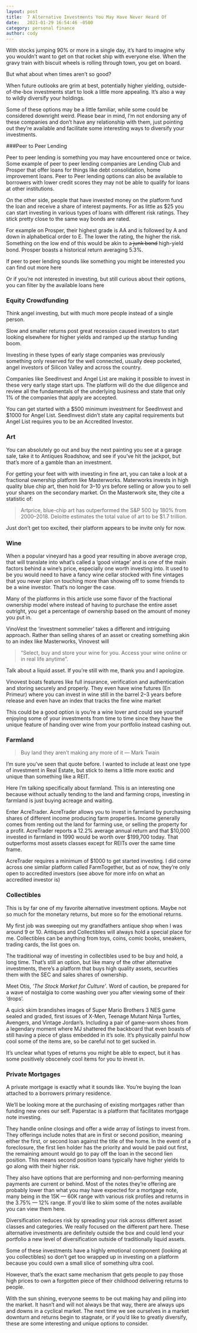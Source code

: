 ```yaml
---
layout: post
title:  7 Alternative Investments You May Have Never Heard Of
date:   2021-01-29 16:54:46 -0500
category: personal finance
author: cody
---
```

With stocks jumping 90% or more in a single day, it’s hard to imagine why you wouldn’t want to get on that rocket ship with everyone else. When the gravy train with biscuit wheels is rolling through town, you get on board.

But what about when times aren’t so good?

When future outlooks are grim at best, potentially higher yielding, outside-of-the-box investments start to look a little more appealing. It’s also a way to wildly diversify your holdings.

Some of these options may be a little familiar, while some could be considered downright weird. Please bear in mind, I’m not endorsing any of these companies and don’t have any relationship with them, just pointing out they’re available and facilitate some interesting ways to diversify your investments.

###Peer to Peer Lending

Peer to peer lending is something you may have encountered once or twice. Some example of peer to peer lending companies are Lending Club and Prosper that offer loans for things like debt consolidation, home improvement loans. Peer to Peer lending options can also be available to borrowers with lower credit scores they may not be able to qualify for loans at other institutions.

On the other side, people that have invested money on the platform fund the loan and receive a share of interest payments. For as little as $25 you can start investing in various types of loans with different risk ratings. They stick pretty close to the same way bonds are rated.

For example on Prosper, their highest grade is AA and is followed by A and down in alphabetical order to E. The lower the rating, the higher the risk. Something on the low end of this would be akin to a ̶j̶u̶n̶k̶ ̶b̶o̶n̶d̶ high-yield bond. Prosper boasts a historical return averaging 5.3%.

If peer to peer lending sounds like something you might be interested you can find out more here

Or if you’re not interested in investing, but still curious about their options, you can filter by the available loans here

### Equity Crowdfunding

Think angel investing, but with much more people instead of a single person.

Slow and smaller returns post great recession caused investors to start looking elsewhere for higher yields and ramped up the startup funding boom.

Investing in these types of early stage companies was previously something only reserved for the well connected, usually deep pocketed, angel investors of Silicon Valley and across the country.

Companies like SeedInvest and Angel List are making it possible to invest in these very early stage start ups. The platform will do the due diligence and review all the fundamentals of the underlying business and state that only 1% of the companies that apply are accepted.

You can get started with a \$500 minimum investment for SeedInvest and \$1000 for Angel List. SeedInvest didn’t state any capital requirements but Angel List requires you to be an Accredited Investor.

### Art

You can absolutely go out and buy the next painting you see at a garage sale, take it to Antiques Roadshow, and see if you’ve hit the jackpot, but that’s more of a gamble than an investment.

For getting your feet with with investing in fine art, you can take a look at a fractional ownership platform like Masterworks. Materworks invests in high quality blue chip art, then hold for 3–10 yrs before selling or allow you to sell your shares on the secondary market. On the Masterwork site, they cite a statistic of:

> Artprice, blue-chip art has outperformed the S&P 500 by 180% from 2000–2018. Deloitte estimates the total value of art to be $1.7 trillion.

Just don’t get too excited, their platform appears to be invite only for now.

### Wine

When a popular vineyard has a good year resulting in above average crop, that will translate into what’s called a ‘good vintage’ and is one of the main factors behind a wine’s price, especially one worth investing into. It used to be you would need to have a fancy wine cellar stocked with fine vintages that you never plan on touching more than showing off to some friends to be a wine investor. That’s no longer the case.

Many of the platforms in this article use some flavor of the fractional ownership model where instead of having to purchase the entire asset outright, you get a percentage of ownership based on the amount of money you put in.

VinoVest the ‘investment sommelier’ takes a different and intriguing approach. Rather than selling shares of an asset or creating something akin to an index like Masterworks, Vinovest will

> “Select, buy and store your wine for you. Access your wine online or in real life anytime”.

Talk about a liquid asset. If you’re still with me, thank you and I apologize.

Vinovest boats features like full insurance, verification and authentication and storing securely and properly. They even have wine futures (En Primeur) where you can invest in wine still in the barrel 2–3 years before release and even have an index that tracks the fine wine market

This could be a good option is you’re a wine lover and could see yourself enjoying some of your investments from time to time since they have the unique feature of handing over wine from your portfolio instead cashing out.

### Farmland

> Buy land they aren’t making any more of it — Mark Twain

I’m sure you’ve seen that quote before. I wanted to include at least one type of investment in Real Estate, but stick to items a little more exotic and unique than something like a REIT.

Here I’m talking specifically about farmland. This is an interesting one because without actually tending to the land and farming crops, investing in farmland is just buying acreage and waiting.

Enter AcreTrader. AcreTrader allows you to invest in farmland by purchasing shares of different income producing farm properties. Income generally comes from renting out the land for farming use, or selling the property for a profit. AcreTrader reports a 12.2% average annual return and that \$10,000 invested in farmland in 1990 would be worth over \$199,700 today. That outperforms most assets classes except for REITs over the same time frame.

AcreTrader requires a minimum of \$1000 to get started investing. I did come across one similar platform called FarmTogether, but as of now, they’re only open to accredited investors (see above for more info on what an accredited investor is)

### Collectibles

This is by far one of my favorite alternative investment options. Maybe not so much for the monetary returns, but more so for the emotional returns.

My first job was sweeping out my grandfathers antique shop when I was around 9 or 10. Antiques and Collectibles will always hold a special place for me. Collectibles can be anything from toys, coins, comic books, sneakers, trading cards, the list goes on.

The traditional way of investing in collectibles used to be buy and hold, a long time. That’s still an option, but like many of the other alternative investments, there’s a platform that buys high quality assets, securities them with the SEC and sales shares of ownership.

Meet Otis, _‘The Stock Market for Culture’_. Word of caution, be prepared for a wave of nostalgia to come washing over you after viewing some of their ‘drops’.

A quick skim brandishes images of Super Mario Brothers 3 NES game sealed and graded, first issues of X-Men, Teenage Mutant Ninja Turtles, Avengers, and Vintage Jordan’s. Including a pair of game-worn shoes from a legendary moment where MJ shattered the backboard that even boasts of still having a piece of glass embedded in it’s sole. It’s physically painful how cool some of the items are, so be careful not to get sucked in.

It’s unclear what types of returns you might be able to expect, but it has some positively obscenely cool items for you to invest in.

### Private Mortgages

A private mortgage is exactly what it sounds like. You’re buying the loan attached to a borrowers primary residence.

We’ll be looking more at the purchasing of existing mortgages rather than funding new ones our self. Paperstac is a platform that facilitates mortgage note investing.

They handle online closings and offer a wide array of listings to invest from. They offerings include notes that are in first or second position, meaning either the first, or second loan against the title of the home. In the event of a foreclosure, the first lien holder has the priority and would be paid out first, the remaining amount would go to pay off the loan in the second lien position. This means second position loans typically have higher yields to go along with their higher risk.

They also have options that are performing and non-performing meaning payments are current or behind. Most of the notes they’re offering are probably lower than what you may have expected for a mortgage note, many being in the 15K — 60K range with various risk profiles and returns in the 3.75% — 12% range. If you’d like to skim some of the notes available you can view them here.

Diversification reduces risk by spreading your risk across different asset classes and categories. We really focused on the different part here. These alternative investments are definitely outside the box and could lend your portfolio a new level of diversification outside of traditionally liquid assets.

Some of these investments have a highly emotional component (looking at you collectibles) so don’t get too wrapped up in investing on a platform because you could own a small slice of something ultra cool.

However, that’s the exact same mechanism that gets people to pay those high prices to own a forgotten piece of their childhood delivering returns to people.

With the sun shining, everyone seems to be out making hay and piling into the market. It hasn’t and will not always be that way, there are always ups and downs in a cyclical market. The next time we see ourselves in a market downturn and returns begin to stagnate, or if you’d like to greatly diversify, these are some interesting and unique options to consider.
